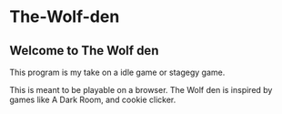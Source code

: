 # The-Wolf-den

## Welcome to The Wolf den

This program is my take on a idle game or stagegy game.

This is meant to be playable on a browser. The Wolf den is inspired by games like A Dark Room, and cookie clicker.
